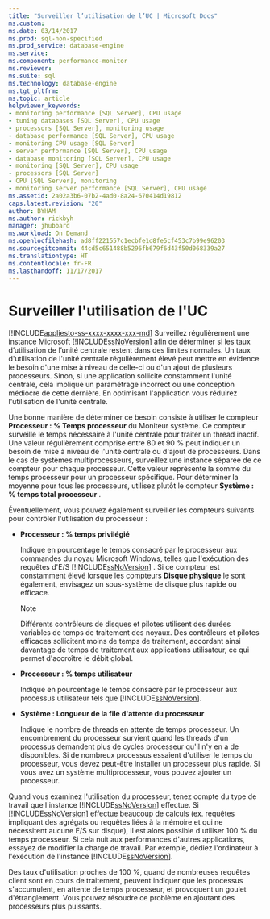 ```yaml
---
title: "Surveiller l’utilisation de l’UC | Microsoft Docs"
ms.custom: 
ms.date: 03/14/2017
ms.prod: sql-non-specified
ms.prod_service: database-engine
ms.service: 
ms.component: performance-monitor
ms.reviewer: 
ms.suite: sql
ms.technology: database-engine
ms.tgt_pltfrm: 
ms.topic: article
helpviewer_keywords:
- monitoring performance [SQL Server], CPU usage
- tuning databases [SQL Server], CPU usage
- processors [SQL Server], monitoring usage
- database performance [SQL Server], CPU usage
- monitoring CPU usage [SQL Server]
- server performance [SQL Server], CPU usage
- database monitoring [SQL Server], CPU usage
- monitoring [SQL Server], CPU usage
- processors [SQL Server]
- CPU [SQL Server], monitoring
- monitoring server performance [SQL Server], CPU usage
ms.assetid: 2a02a3b6-07b2-4ad0-8a24-670414d19812
caps.latest.revision: "20"
author: BYHAM
ms.author: rickbyh
manager: jhubbard
ms.workload: On Demand
ms.openlocfilehash: ad8ff221557c1ecbfe1d8fe5cf453c7b99e96203
ms.sourcegitcommit: 44cd5c651488b5296fb679f6d43f50d068339a27
ms.translationtype: HT
ms.contentlocale: fr-FR
ms.lasthandoff: 11/17/2017
---
```

# <a name="monitor-cpu-usage"></a>Surveiller l'utilisation de l'UC
[!INCLUDE[appliesto-ss-xxxx-xxxx-xxx-md](../../includes/appliesto-ss-xxxx-xxxx-xxx-md.md)] Surveillez régulièrement une instance Microsoft [!INCLUDE[ssNoVersion](../../includes/ssnoversion-md.md)] afin de déterminer si les taux d’utilisation de l’unité centrale restent dans des limites normales. Un taux d'utilisation de l'unité centrale régulièrement élevé peut mettre en évidence le besoin d'une mise à niveau de celle-ci ou d'un ajout de plusieurs processeurs. Sinon, si une application sollicite constamment l'unité centrale, cela implique un paramétrage incorrect ou une conception médiocre de cette dernière. En optimisant l'application vous réduirez l'utilisation de l'unité centrale.  
  
 Une bonne manière de déterminer ce besoin consiste à utiliser le compteur **Processeur : % Temps processeur** du Moniteur système. Ce compteur surveille le temps nécessaire à l'unité centrale pour traiter un thread inactif. Une valeur régulièrement comprise entre 80 et 90 % peut indiquer un besoin de mise à niveau de l'unité centrale ou d'ajout de processeurs. Dans le cas de systèmes multiprocesseurs, surveillez une instance séparée de ce compteur pour chaque processeur. Cette valeur représente la somme du temps processeur pour un processeur spécifique. Pour déterminer la moyenne pour tous les processeurs, utilisez plutôt le compteur **Système : % temps total processeur** .  
  
 Éventuellement, vous pouvez également surveiller les compteurs suivants pour contrôler l'utilisation du processeur :  
  
-   **Processeur : % temps privilégié**  
  
     Indique en pourcentage le temps consacré par le processeur aux commandes du noyau Microsoft Windows, telles que l'exécution des requêtes d'E/S [!INCLUDE[ssNoVersion](../../includes/ssnoversion-md.md)] . Si ce compteur est constamment élevé lorsque les compteurs **Disque physique** le sont également, envisagez un sous-système de disque plus rapide ou efficace.  
  
    > [!NOTE]  
    >  Différents contrôleurs de disques et pilotes utilisent des durées variables de temps de traitement des noyaux. Des contrôleurs et pilotes efficaces sollicitent moins de temps de traitement, accordant ainsi davantage de temps de traitement aux applications utilisateur, ce qui permet d'accroître le débit global.  
  
-   **Processeur : % temps utilisateur**  
  
     Indique en pourcentage le temps consacré par le processeur aux processus utilisateur tels que [!INCLUDE[ssNoVersion](../../includes/ssnoversion-md.md)].  
  
-   **Système : Longueur de la file d'attente du processeur**  
  
     Indique le nombre de threads en attente de temps processeur. Un encombrement du processeur survient quand les threads d'un processus demandent plus de cycles processeur qu'il n'y en a de disponibles. Si de nombreux processus essaient d'utiliser le temps du processeur, vous devez peut-être installer un processeur plus rapide. Si vous avez un système multiprocesseur, vous pouvez ajouter un processeur.  
  
 Quand vous examinez l'utilisation du processeur, tenez compte du type de travail que l'instance [!INCLUDE[ssNoVersion](../../includes/ssnoversion-md.md)] effectue. Si [!INCLUDE[ssNoVersion](../../includes/ssnoversion-md.md)] effectue beaucoup de calculs (ex. requêtes impliquant des agrégats ou requêtes liées à la mémoire et qui ne nécessitent aucune E/S sur disque), il est alors possible d'utiliser 100 % du temps processeur. Si cela nuit aux performances d'autres applications, essayez de modifier la charge de travail. Par exemple, dédiez l'ordinateur à l'exécution de l'instance [!INCLUDE[ssNoVersion](../../includes/ssnoversion-md.md)].  
  
 Des taux d'utilisation proches de 100 %, quand de nombreuses requêtes client sont en cours de traitement, peuvent indiquer que les processus s'accumulent, en attente de temps processeur, et provoquent un goulet d'étranglement. Vous pouvez résoudre ce problème en ajoutant des processeurs plus puissants.  
  
  
